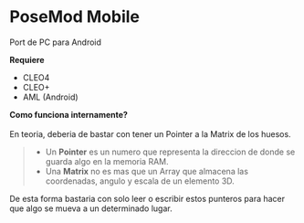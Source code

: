 # PoseMod Mobile
Port de PC para Android

**Requiere**
+ CLEO4
+ CLEO+
+ AML (Android)

**Como funciona internamente?**<br>
<br>
En teoria, deberia de bastar con tener un Pointer a la Matrix de los huesos.

> * Un **Pointer** es un numero que representa la direccion de donde se guarda algo en la memoria RAM.
> * Una **Matrix** no es mas que un Array que almacena las coordenadas, angulo y escala de un elemento 3D.

De esta forma bastaria con solo leer o escribir estos punteros para hacer que algo se mueva a un determinado lugar.
